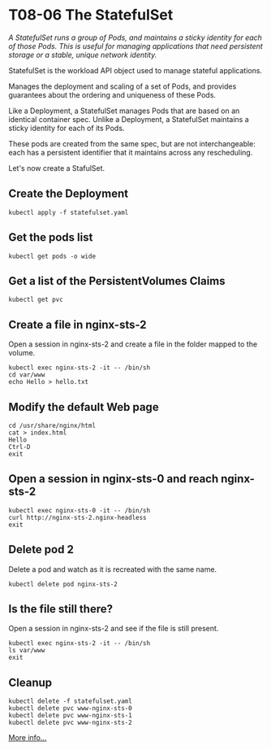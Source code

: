 # T08-06 The StatefulSet

*A StatefulSet runs a group of Pods, and maintains a sticky identity for each of those Pods. This is useful for managing applications that need persistent storage or a stable, unique network identity.*

StatefulSet is the workload API object used to manage stateful applications.

Manages the deployment and scaling of a set of Pods, and provides guarantees about the ordering and uniqueness of these Pods.

Like a Deployment, a StatefulSet manages Pods that are based on an identical container spec. Unlike a Deployment, a StatefulSet maintains a sticky identity for each of its Pods. 

These pods are created from the same spec, but are not interchangeable: each has a persistent identifier that it maintains across any rescheduling.

Let's now create a StafulSet.

## Create the Deployment

    kubectl apply -f statefulset.yaml

## Get the pods list

    kubectl get pods -o wide

## Get a list of the PersistentVolumes Claims

    kubectl get pvc

## Create a file in nginx-sts-2

Open a session in nginx-sts-2 and create a file in the folder mapped to the volume.

    kubectl exec nginx-sts-2 -it -- /bin/sh
    cd var/www
    echo Hello > hello.txt

## Modify the default Web page

    cd /usr/share/nginx/html
    cat > index.html
    Hello
    Ctrl-D
    exit

## Open a session in nginx-sts-0 and reach nginx-sts-2

    kubectl exec nginx-sts-0 -it -- /bin/sh
    curl http://nginx-sts-2.nginx-headless
    exit

## Delete pod 2

Delete a pod and watch as it is recreated with the same name.

    kubectl delete pod nginx-sts-2

## Is the file still there?

Open a session in nginx-sts-2 and see if the file is still present.

    kubectl exec nginx-sts-2 -it -- /bin/sh
    ls var/www
    exit

## Cleanup

    kubectl delete -f statefulset.yaml
    kubectl delete pvc www-nginx-sts-0
    kubectl delete pvc www-nginx-sts-1
    kubectl delete pvc www-nginx-sts-2


[More info...](https://kubernetes.io/docs/concepts/workloads/controllers/statefulset/)